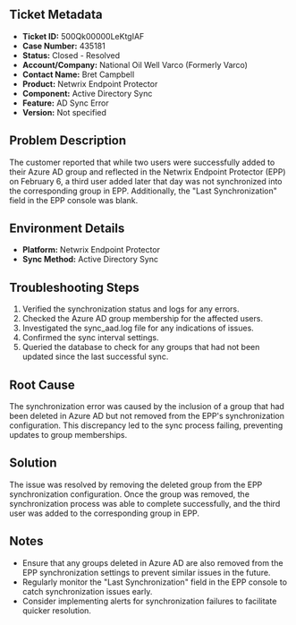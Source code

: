 ## Ticket Metadata
- **Ticket ID:** 500Qk00000LeKtgIAF
- **Case Number:** 435181
- **Status:** Closed - Resolved
- **Account/Company:** National Oil Well Varco (Formerly Varco)
- **Contact Name:** Bret Campbell
- **Product:** Netwrix Endpoint Protector
- **Component:** Active Directory Sync
- **Feature:** AD Sync Error
- **Version:** Not specified

## Problem Description
The customer reported that while two users were successfully added to their Azure AD group and reflected in the Netwrix Endpoint Protector (EPP) on February 6, a third user added later that day was not synchronized into the corresponding group in EPP. Additionally, the "Last Synchronization" field in the EPP console was blank.

## Environment Details
- **Platform:** Netwrix Endpoint Protector
- **Sync Method:** Active Directory Sync

## Troubleshooting Steps
1. Verified the synchronization status and logs for any errors.
2. Checked the Azure AD group membership for the affected users.
3. Investigated the sync_aad.log file for any indications of issues.
4. Confirmed the sync interval settings.
5. Queried the database to check for any groups that had not been updated since the last successful sync.

## Root Cause
The synchronization error was caused by the inclusion of a group that had been deleted in Azure AD but not removed from the EPP's synchronization configuration. This discrepancy led to the sync process failing, preventing updates to group memberships.

## Solution
The issue was resolved by removing the deleted group from the EPP synchronization configuration. Once the group was removed, the synchronization process was able to complete successfully, and the third user was added to the corresponding group in EPP.

## Notes
- Ensure that any groups deleted in Azure AD are also removed from the EPP synchronization settings to prevent similar issues in the future.
- Regularly monitor the "Last Synchronization" field in the EPP console to catch synchronization issues early.
- Consider implementing alerts for synchronization failures to facilitate quicker resolution.